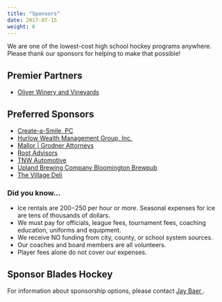 ```yaml
---
title: "Sponsors"
date: 2017-07-15
weight: 6
---
```

We are one of the lowest-cost high school hockey programs
anywhere. Please thank our sponsors for helping to make that possible!

Premier Partners
----------------
- [Oliver Winery and Vineyards][oliver]

Preferred Sponsors
------------------
- [Create-a-Smile, PC][smile]
- [Hurlow Wealth Management Group, Inc.][hurlow]
- [Mallor | Grodner Attorneys][mallor]
- [Root Advisors][root]
- [TNW Automotive][tnw]
- [Upland Brewing Company Bloomington Brewpub][upland]
- [The Village Deli][vd]


### Did you know...

- Ice rentals are $200-$250 per hour or more. Seasonal expenses for ice are tens of thousands of dollars.
- We must pay for officials, league fees, tournament fees, coaching education, uniforms and equipment.
- We receive NO funding from city, county, or school system sources.
- Our coaches and board members are all volunteers.
- Player fees alone do not cover our expenses.


Sponsor Blades Hockey
---------------------
For information about sponsorship options,
please contact [Jay Baer <span class="icon fa-envelope-o"></span>][jay].

[jay]: mailto:jbaer@bloomingtonblades.com
[oliver]: https://www.oliverwinery.com/
[smile]: http://createasmilepc.com/
[hurlow]: http://www.hurlowwealth.com/
[mallor]: http://www.lawmg.com/
[tnw]: http://tnwautomotive.net/
[root]: https://root.com/
[upland]: https://www.uplandbeer.com/locations/bloomington-brew-pub/
[vd]: http://www.villagedeli.biz/
